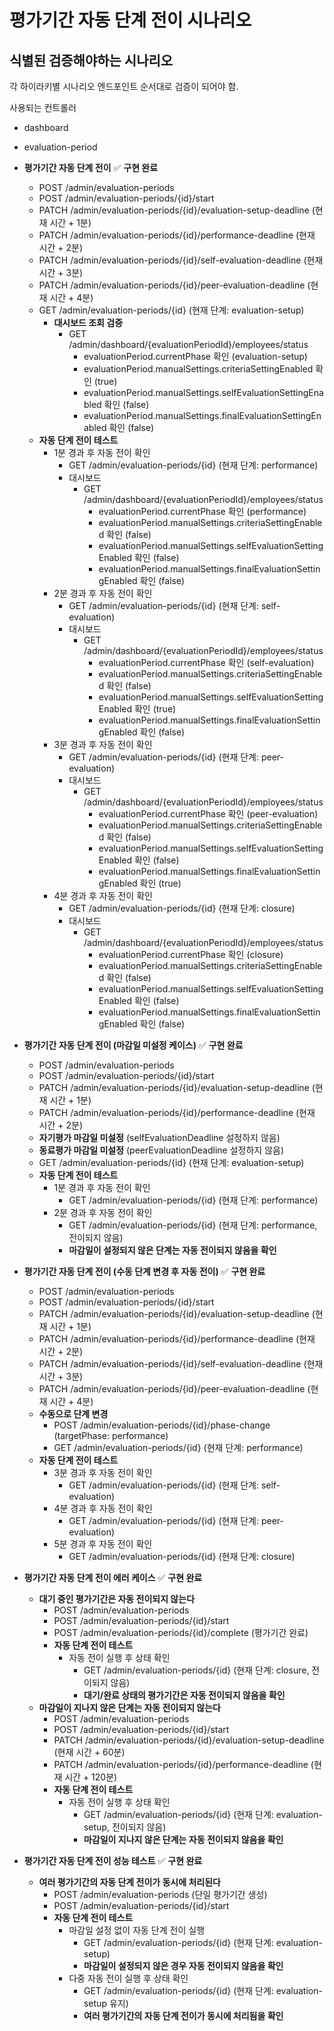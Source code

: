 # 평가기간 자동 단계 전이 시나리오

## 식별된 검증해야하는 시나리오

각 하이라키별 시나리오 엔드포인트 순서대로 검증이 되어야 함.

사용되는 컨트롤러
- dashboard
- evaluation-period

- **평가기간 자동 단계 전이** ✅ **구현 완료**
    - POST /admin/evaluation-periods 
    - POST /admin/evaluation-periods/{id}/start 
    - PATCH /admin/evaluation-periods/{id}/evaluation-setup-deadline (현재 시간 + 1분)
    - PATCH /admin/evaluation-periods/{id}/performance-deadline (현재 시간 + 2분)
    - PATCH /admin/evaluation-periods/{id}/self-evaluation-deadline (현재 시간 + 3분)
    - PATCH /admin/evaluation-periods/{id}/peer-evaluation-deadline (현재 시간 + 4분)
    - GET /admin/evaluation-periods/{id} (현재 단계: evaluation-setup)
        - **대시보드 조회 검증**
            - GET /admin/dashboard/{evaluationPeriodId}/employees/status 
                - evaluationPeriod.currentPhase 확인 (evaluation-setup)
                - evaluationPeriod.manualSettings.criteriaSettingEnabled 확인 (true)
                - evaluationPeriod.manualSettings.selfEvaluationSettingEnabled 확인 (false)
                - evaluationPeriod.manualSettings.finalEvaluationSettingEnabled 확인 (false)
    - **자동 단계 전이 테스트**
        - 1분 경과 후 자동 전이 확인
            - GET /admin/evaluation-periods/{id} (현재 단계: performance)
            - 대시보드
                - GET /admin/dashboard/{evaluationPeriodId}/employees/status 
                    - evaluationPeriod.currentPhase 확인 (performance)
                    - evaluationPeriod.manualSettings.criteriaSettingEnabled 확인 (false)
                    - evaluationPeriod.manualSettings.selfEvaluationSettingEnabled 확인 (false)
                    - evaluationPeriod.manualSettings.finalEvaluationSettingEnabled 확인 (false)
        - 2분 경과 후 자동 전이 확인
            - GET /admin/evaluation-periods/{id} (현재 단계: self-evaluation)
            - 대시보드
                - GET /admin/dashboard/{evaluationPeriodId}/employees/status 
                    - evaluationPeriod.currentPhase 확인 (self-evaluation)
                    - evaluationPeriod.manualSettings.criteriaSettingEnabled 확인 (false)
                    - evaluationPeriod.manualSettings.selfEvaluationSettingEnabled 확인 (true)
                    - evaluationPeriod.manualSettings.finalEvaluationSettingEnabled 확인 (false)
        - 3분 경과 후 자동 전이 확인
            - GET /admin/evaluation-periods/{id} (현재 단계: peer-evaluation)
            - 대시보드
                - GET /admin/dashboard/{evaluationPeriodId}/employees/status 
                    - evaluationPeriod.currentPhase 확인 (peer-evaluation)
                    - evaluationPeriod.manualSettings.criteriaSettingEnabled 확인 (false)
                    - evaluationPeriod.manualSettings.selfEvaluationSettingEnabled 확인 (false)
                    - evaluationPeriod.manualSettings.finalEvaluationSettingEnabled 확인 (true)
        - 4분 경과 후 자동 전이 확인
            - GET /admin/evaluation-periods/{id} (현재 단계: closure)
            - 대시보드
                - GET /admin/dashboard/{evaluationPeriodId}/employees/status 
                    - evaluationPeriod.currentPhase 확인 (closure)
                    - evaluationPeriod.manualSettings.criteriaSettingEnabled 확인 (false)
                    - evaluationPeriod.manualSettings.selfEvaluationSettingEnabled 확인 (false)
                    - evaluationPeriod.manualSettings.finalEvaluationSettingEnabled 확인 (false)
- **평가기간 자동 단계 전이 (마감일 미설정 케이스)** ✅ **구현 완료**
    - POST /admin/evaluation-periods 
    - POST /admin/evaluation-periods/{id}/start 
    - PATCH /admin/evaluation-periods/{id}/evaluation-setup-deadline (현재 시간 + 1분)
    - PATCH /admin/evaluation-periods/{id}/performance-deadline (현재 시간 + 2분)
    - **자기평가 마감일 미설정** (selfEvaluationDeadline 설정하지 않음)
    - **동료평가 마감일 미설정** (peerEvaluationDeadline 설정하지 않음)
    - GET /admin/evaluation-periods/{id} (현재 단계: evaluation-setup)
    - **자동 단계 전이 테스트**
        - 1분 경과 후 자동 전이 확인
            - GET /admin/evaluation-periods/{id} (현재 단계: performance)
        - 2분 경과 후 자동 전이 확인
            - GET /admin/evaluation-periods/{id} (현재 단계: performance, 전이되지 않음)
            - **마감일이 설정되지 않은 단계는 자동 전이되지 않음을 확인**
- **평가기간 자동 단계 전이 (수동 단계 변경 후 자동 전이)** ✅ **구현 완료**
    - POST /admin/evaluation-periods 
    - POST /admin/evaluation-periods/{id}/start 
    - PATCH /admin/evaluation-periods/{id}/evaluation-setup-deadline (현재 시간 + 1분)
    - PATCH /admin/evaluation-periods/{id}/performance-deadline (현재 시간 + 2분)
    - PATCH /admin/evaluation-periods/{id}/self-evaluation-deadline (현재 시간 + 3분)
    - PATCH /admin/evaluation-periods/{id}/peer-evaluation-deadline (현재 시간 + 4분)
    - **수동으로 단계 변경**
        - POST /admin/evaluation-periods/{id}/phase-change (targetPhase: performance)
        - GET /admin/evaluation-periods/{id} (현재 단계: performance)
    - **자동 단계 전이 테스트**
        - 3분 경과 후 자동 전이 확인
            - GET /admin/evaluation-periods/{id} (현재 단계: self-evaluation)
        - 4분 경과 후 자동 전이 확인
            - GET /admin/evaluation-periods/{id} (현재 단계: peer-evaluation)
        - 5분 경과 후 자동 전이 확인
            - GET /admin/evaluation-periods/{id} (현재 단계: closure)
- **평가기간 자동 단계 전이 에러 케이스** ✅ **구현 완료**
    - **대기 중인 평가기간은 자동 전이되지 않는다**
        - POST /admin/evaluation-periods 
        - POST /admin/evaluation-periods/{id}/start 
        - POST /admin/evaluation-periods/{id}/complete (평가기간 완료)
        - **자동 단계 전이 테스트**
            - 자동 전이 실행 후 상태 확인
                - GET /admin/evaluation-periods/{id} (현재 단계: closure, 전이되지 않음)
                - **대기/완료 상태의 평가기간은 자동 전이되지 않음을 확인**
    - **마감일이 지나지 않은 단계는 자동 전이되지 않는다**
        - POST /admin/evaluation-periods 
        - POST /admin/evaluation-periods/{id}/start 
        - PATCH /admin/evaluation-periods/{id}/evaluation-setup-deadline (현재 시간 + 60분)
        - PATCH /admin/evaluation-periods/{id}/performance-deadline (현재 시간 + 120분)
        - **자동 단계 전이 테스트**
            - 자동 전이 실행 후 상태 확인
                - GET /admin/evaluation-periods/{id} (현재 단계: evaluation-setup, 전이되지 않음)
                - **마감일이 지나지 않은 단계는 자동 전이되지 않음을 확인**
- **평가기간 자동 단계 전이 성능 테스트** ✅ **구현 완료**
    - **여러 평가기간의 자동 단계 전이가 동시에 처리된다**
        - POST /admin/evaluation-periods (단일 평가기간 생성)
        - POST /admin/evaluation-periods/{id}/start 
        - **자동 단계 전이 테스트**
            - 마감일 설정 없이 자동 단계 전이 실행
                - GET /admin/evaluation-periods/{id} (현재 단계: evaluation-setup)
                - **마감일이 설정되지 않은 경우 자동 전이되지 않음을 확인**
            - 다중 자동 전이 실행 후 상태 확인
                - GET /admin/evaluation-periods/{id} (현재 단계: evaluation-setup 유지)
                - **여러 평가기간의 자동 단계 전이가 동시에 처리됨을 확인**

